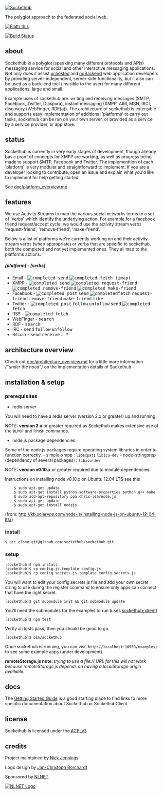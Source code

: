 [![Sockethub](http://sockethub.org/img/sockethub-logo.svg)](http://sockethub.org)

The polyglot approach to the federated social web.

[![Flattr this](http://api.flattr.com/button/flattr-badge-large.png)](http://flattr.com/thing/1154379/Sockethub)

[![Build Status](https://secure.travis-ci.org/sockethub/sockethub.png)](http://travis-ci.org/sockethub/sockethub)

about
-----
Sockethub is a polyglot (speaking many different protocols and APIs) messaging service for social and other interactive messaging applications. Not only does it assist [unhosted](http://unhosted.org) and [noBackend](http://nobackend.org) web application developers by providing server-independent, server-side functionality, but it also can be used as a back-end tool (invisible to the user) for many different applications, large and small.

Example uses of sockethub are: writing and receiving messages (SMTP, Facebook, Twitter, Diaspora), instant messaging (XMPP, AIM, MSN, IRC), discovery (WebFinger, RDF(a)). The architecture of sockethub is extensible and supports easy implementation of additional 'platforms' to carry out tasks, sockethub can be run on your own server, or provided as a service by a service provider, or app store.

status
------
Sockethub is currently in very early stages of development, though already basic proof of concepts for XMPP are working, as well as progress being made to support SMTP, Facebook and Twitter. The implementtion of each 'platform' is very modular and straightforward to implement. If you are a developer looking to contribute, open an issue and explain what you'd like to implement for help getting started.

See [doc/platform_overview.md](doc/platform_overview.md)

features
--------
We use Activity Streams to map the various social networks terms to a set of 'verbs' which identify the underlying action. For example,for a facebook friend request/accept cycle, we would use the activity stream verbs 'request-friend', 'remove-friend', 'make-friend'.

Below is a list of platforms we're currently working on and their activity stream verbs (when appropriate) or verbs that are specific to sockethub, both the completed and not yet implemented ones. They all map to the platforms actions.

##### [platform] - [verbs]
 * Email - <kbd>![completed](http://sockethub.org/img/checkmark.png) send</kbd> <kbd>![completed](http://sockethub.org/img/checkmark.png) fetch (imap)</kbd>
 * XMPP - <kbd>![completed](http://sockethub.org/img/checkmark.png) send</kbd> <kbd>![completed](http://sockethub.org/img/checkmark.png) request-friend</kbd> <kbd>![completed](http://sockethub.org/img/checkmark.png) remove-friend</kbd> <kbd>![completed](http://sockethub.org/img/checkmark.png) make-friend</kbd>
 * Facebook - <kbd>![completed](http://sockethub.org/img/checkmark.png) post</kbd> <kbd>send</kbd> <kbd>![completed](http://sockethub.org/img/checkmark.png)fetch</kbd> <kbd>request-friend</kbd> <kbd>remove-friend</kbd> <kbd>make-friend</kbd> <kbd>like</kbd>
 * Twitter - <kbd>![completed](http://sockethub.org/img/checkmark.png) post</kbd> <kbd>follow</kbd> <kbd>unfollow</kbd> <kbd>send</kbd> <kbd>![completed](http://sockethub.org/img/checkmark.png) fetch</kbd>
 * RSS - <kbd>![completed](http://sockethub.org/img/checkmark.png) fetch</kbd>
 * WebFinger - <kbd>search</kbd>
 * RDF - <kbd>search</kbd>
 * IRC - <kbd>send</kbd> <kbd>follow</kbd> <kbd>unfollow</kbd>
 * Bitcoin - <kbd>send</kbd> <kbd>receive</kbd> ... ?

architecture overview
---------------------

Check out [doc/architecture_overview.md](doc/architecture_overview.md) for a little more information *("under the hood")* on the implementation details of Sockethub

installation & setup
--------------------

### prerequisites

  * redis server

  You will need to have a redis server (version 2.x or greater) up and running.

  NOTE: **version 2.x** or greater required as Sockethub makes extensive use of the `BLPOP` and `RPUSH` commands.

  * node.js package dependencies

  Some of the node.js packages require operating system libraries in order to function correctly.
      - simple-xmpp : `libexpat1` `libicu-dev`
      - node-stringprep (dependency of several packages) : `libicu-dev`

  NOTE: **version v0.10.x** or greater required due to module dependencies.

  Instructions on installing node v0.10.x on Ubuntu 12.04 LTS see this

		$ sudo apt-get update
		$ sudo apt-get install python-software-properties python g++ make
		$ sudo add-apt-repository ppa:chris-lea/node.js
		$ sudo apt-get update
		$ sudo apt-get install nodejs

  (from: http://kb.solarvps.com/node-js/installing-node-js-on-ubuntu-12-04-lts/)


### install

    $ git clone git@github.com:sockethub/sockethub.git

### setup

    [sockethub]$ npm install
    [sockethub]$ cp config.js.template config.js
    [sockethub]$ cp config.secrets.js.template config.secrets.js

  You will want to edit your config.secrets.js file and add your own secret string to use during the register command to ensure only apps can connect that have the right secret.

    [sockethub]$ git submodule init && git submodule update
  You'll need the submodules for the examples to run (uses
  [sockethub-client](https://github.com/sockethub/sockethub-client/))

    [sockethub]$ npm test
  Verify all tests pass, then you should be good to go.

    [sockethub]$ bin/sockethub

  Once sockethub is running, you can visit `http://localhost:10550/examples/` to see some example apps (under development).

**remoteStorage.js note:** *trying to use a file:// URL for this will not work because remoteStorage.js depends on having a localStorage origin available.*

docs
----
The [Getting Started Guide](https://github.com/sockethub/sockethub/blob/master/doc/getting_started.md) is a good starting place to find links to more specific documentation about Sockethub or SockethubClient.

license
-------
Sockethub is licensed under the [AGPLv3](https://github.com/sockethub/sockethub/blob/master/LICENSE)


credits
-------
Project maintained by [Nick Jennings](http://github.com/silverbucket)

Logo design by [Jan-Christoph Borchardt](http://jancborchardt.net)

Sponsored by [NLNET](http://nlnet.nl)

[![NLNET Logo](http://sockethub.org/img/nlnet-logo.svg)](http://nlnet.nl)

